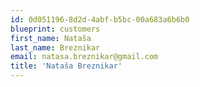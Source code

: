 ```yaml
---
id: 0d051196-8d2d-4abf-b5bc-00a683a6b6b0
blueprint: customers
first_name: Nataša
last_name: Breznikar
email: natasa.breznikar@gmail.com
title: 'Nataša Breznikar'
---
```

